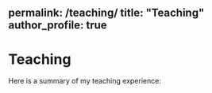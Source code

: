permalink: /teaching/
title: "Teaching"
author_profile: true
---

# Teaching

Here is a summary of my teaching experience:
